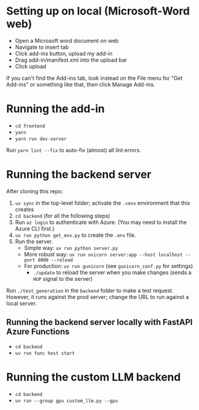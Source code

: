 # Setting up on local (Microsoft-Word web)

- Open a Microsoft word document on web
- Navigate to insert tab
- Click add-ins button, upload my add-in
- Drag add-in/manifest.xml into the upload bar
- Click upload

If you can't find the Add-ins tab, look instead on the File menu for "Get Add-ins" or something like that, then click Manage Add-ins.

# Running the add-in

- `cd frontend`
- `yarn`
- `yarn run dev-server`

Run `yarn lint --fix` to auto-fix (almost) all lint errors.

# Running the backend server

After cloning this repo:

1. `uv sync` in the top-level folder; activate the `.venv` environment that this creates
2. `cd backend` (for all the following steps)
3. Run `az login` to authenticate with Azure. (You may need to install the Azure CLI first.)
4. `uv run python get_env.py` to create the `.env` file.
5. Run the server.
   - Simple way: `uv run python server.py`
   - More robust way: `uv run uvicorn server:app --host localhost --port 8000 --reload`
   - For production: `uv run gunicorn` (see `gunicorn_conf.py` for settings)
     - `./update` to reload the server when you make changes (sends a `HUP` signal to the server)

Run `./test_generation` in the `backend` folder to make a test request. However, it runs against the prod server; change the URL to run against a local server.

## Running the backend server locally with FastAPI Azure Functions

- `cd backend`
- `uv run func host start`

# Running the custom LLM backend

- `cd backend`
- `uv run --group gpu custom_llm.py --gpu`
